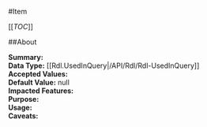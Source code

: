 #Item

[[_TOC_]]

##About

**Summary:**   
**Data Type:** [[Rdl.UsedInQuery|/API/Rdl/Rdl-UsedInQuery]]  
**Accepted Values:**   
**Default Value:** null  
**Impacted Features:**   
**Purpose:**   
**Usage:**   
**Caveats:**   

